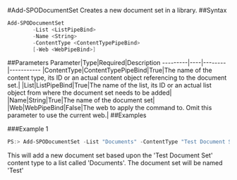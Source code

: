 #Add-SPODocumentSet
Creates a new document set in a library.
##Syntax
```powershell
Add-SPODocumentSet
        -List <ListPipeBind>
        -Name <String>
        -ContentType <ContentTypePipeBind>
        [-Web <WebPipeBind>]
```


##Parameters
Parameter|Type|Required|Description
---------|----|--------|-----------
|ContentType|ContentTypePipeBind|True|The name of the content type, its ID or an actual content object referencing to the document set.|
|List|ListPipeBind|True|The name of the list, its ID or an actual list object from where the document set needs to be added|
|Name|String|True|The name of the document set|
|Web|WebPipeBind|False|The web to apply the command to. Omit this parameter to use the current web.|
##Examples

###Example 1
```powershell
PS:> Add-SPODocumentSet -List "Documents" -ContentType "Test Document Set" -Name "Test"
```
This will add a new document set based upon the 'Test Document Set' content type to a list called 'Documents'. The document set will be named 'Test'
